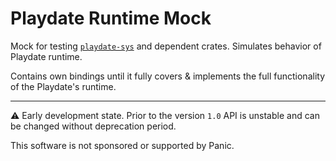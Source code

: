 # Playdate Runtime Mock

Mock for testing [`playdate-sys`][] and dependent crates.
Simulates behavior of Playdate runtime.

Contains own bindings until it fully covers & implements the full functionality of the Playdate's runtime.



[`playdate-sys`]: https://crates.io/crates/playdate-sys


- - -

⚠️ Early development state. Prior to the version `1.0` API is unstable and can be changed without deprecation period.


This software is not sponsored or supported by Panic.
